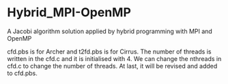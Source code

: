 # Hybrid_MPI-OpenMP
A Jacobi algorithm solution applied by hybrid programming with MPI and OpenMP

cfd.pbs is for Archer and t2fd.pbs is for Cirrus.
The number of threads is written in the cfd.c and it is initialised with 4. We can change the nthreads in cfd.c to change the number of threads. At last, it will be revised and added to cfd.pbs.
